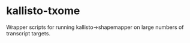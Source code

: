 # kallisto-txome
Wrapper scripts for running kallisto->shapemapper on large numbers of transcript targets.
